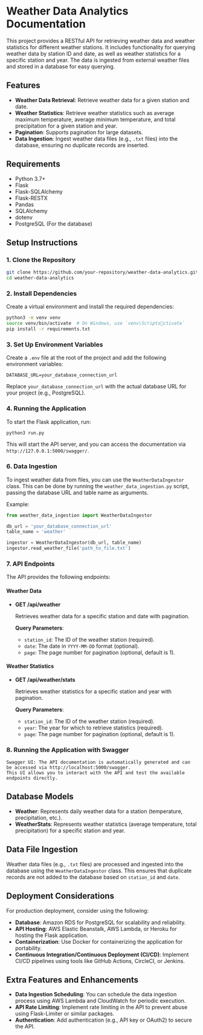 
# Weather Data Analytics Documentation

This project provides a RESTful API for retrieving weather data and weather statistics for different weather stations. It includes functionality for querying weather data by station ID and date, as well as weather statistics for a specific station and year. The data is ingested from external weather files and stored in a database for easy querying.

## Features

- **Weather Data Retrieval**: Retrieve weather data for a given station and date.
- **Weather Statistics**: Retrieve weather statistics such as average maximum temperature, average minimum temperature, and total precipitation for a given station and year.
- **Pagination**: Supports pagination for large datasets.
- **Data Ingestion**: Ingest weather data files (e.g., `.txt` files) into the database, ensuring no duplicate records are inserted.

## Requirements

- Python 3.7+
- Flask
- Flask-SQLAlchemy
- Flask-RESTX
- Pandas
- SQLAlchemy
- dotenv
- PostgreSQL (For the database)

## Setup Instructions

### 1. Clone the Repository

```bash
git clone https://github.com/your-repository/weather-data-analytics.git
cd weather-data-analytics
```

### 2. Install Dependencies

Create a virtual environment and install the required dependencies:

```bash
python3 -m venv venv
source venv/bin/activate  # On Windows, use `venv\Scriptsctivate`
pip install -r requirements.txt
```

### 3. Set Up Environment Variables

Create a `.env` file at the root of the project and add the following environment variables:

```env
DATABASE_URL=your_database_connection_url
```

Replace `your_database_connection_url` with the actual database URL for your project (e.g., PostgreSQL).

### 4. Running the Application

To start the Flask application, run:

```bash
python3 run.py
```

This will start the API server, and you can access the documentation via `http://127.0.0.1:5000/swagger/`.

### 6. Data Ingestion

To ingest weather data from files, you can use the `WeatherDataIngestor` class. This can be done by running the `weather_data_ingestion.py` script, passing the database URL and table name as arguments.

Example:

```python
from weather_data_ingestion import WeatherDataIngestor

db_url = 'your_database_connection_url'
table_name = 'weather'

ingestor = WeatherDataIngestor(db_url, table_name)
ingestor.read_weather_file('path_to_file.txt')
```

### 7. API Endpoints

The API provides the following endpoints:

#### **Weather Data**

- **GET /api/weather**
  
  Retrieves weather data for a specific station and date with pagination.
  
  **Query Parameters**:
  - `station_id`: The ID of the weather station (required).
  - `date`: The date in `YYYY-MM-DD` format (optional).
  - `page`: The page number for pagination (optional, default is 1).

#### **Weather Statistics**

- **GET /api/weather/stats**
  
  Retrieves weather statistics for a specific station and year with pagination.
  
  **Query Parameters**:
  - `station_id`: The ID of the weather station (required).
  - `year`: The year for which to retrieve statistics (required).
  - `page`: The page number for pagination (optional, default is 1).

### 8. Running the Application with Swagger

    Swagger UI: The API documentation is automatically generated and can be accessed via http://localhost:5000/swagger.
    This UI allows you to interact with the API and test the available endpoints directly.

## Database Models

- **Weather**: Represents daily weather data for a station (temperature, precipitation, etc.).
- **WeatherStats**: Represents weather statistics (average temperature, total precipitation) for a specific station and year.

## Data File Ingestion

Weather data files (e.g., `.txt` files) are processed and ingested into the database using the `WeatherDataIngestor` class. This ensures that duplicate records are not added to the database based on `station_id` and `date`.

## Deployment Considerations

For production deployment, consider using the following:

- **Database**: Amazon RDS for PostgreSQL for scalability and reliability.
- **API Hosting**: AWS Elastic Beanstalk, AWS Lambda, or Heroku for hosting the Flask application.
- **Containerization**: Use Docker for containerizing the application for portability.
- **Continuous Integration/Continuous Deployment (CI/CD)**: Implement CI/CD pipelines using tools like GitHub Actions, CircleCI, or Jenkins.

## Extra Features and Enhancements

- **Data Ingestion Scheduling**: You can schedule the data ingestion process using AWS Lambda and CloudWatch for periodic execution.
- **API Rate Limiting**: Implement rate limiting in the API to prevent abuse using Flask-Limiter or similar packages.
- **Authentication**: Add authentication (e.g., API key or OAuth2) to secure the API.
